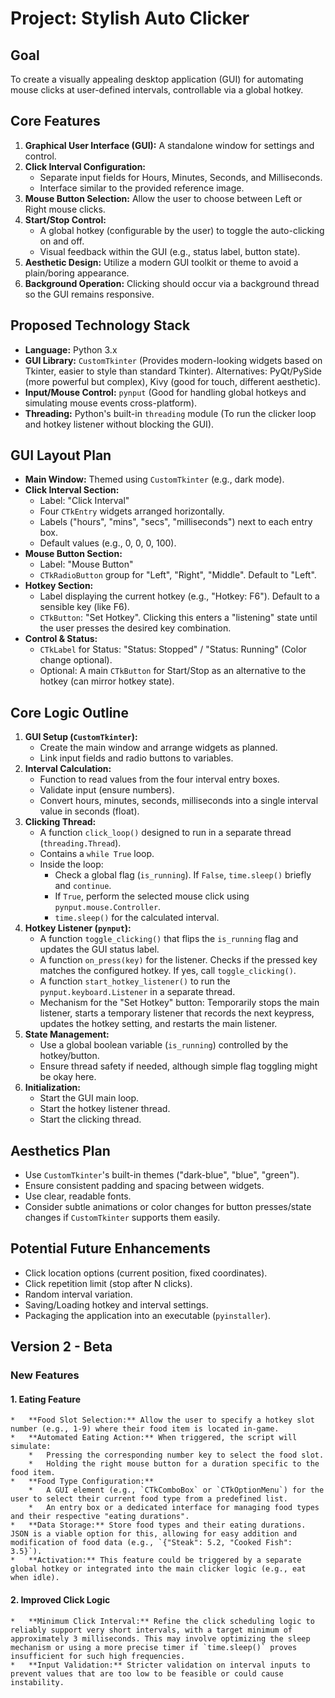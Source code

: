 # Project: Stylish Auto Clicker

## Goal

To create a visually appealing desktop application (GUI) for automating mouse clicks at user-defined intervals, controllable via a global hotkey.

## Core Features

1.  **Graphical User Interface (GUI):** A standalone window for settings and control.
2.  **Click Interval Configuration:**
    *   Separate input fields for Hours, Minutes, Seconds, and Milliseconds.
    *   Interface similar to the provided reference image.
3.  **Mouse Button Selection:** Allow the user to choose between Left or Right mouse clicks.
4.  **Start/Stop Control:**
    *   A global hotkey (configurable by the user) to toggle the auto-clicking on and off.
    *   Visual feedback within the GUI (e.g., status label, button state).
5.  **Aesthetic Design:** Utilize a modern GUI toolkit or theme to avoid a plain/boring appearance.
6.  **Background Operation:** Clicking should occur via a background thread so the GUI remains responsive.

## Proposed Technology Stack

*   **Language:** Python 3.x
*   **GUI Library:** `CustomTkinter` (Provides modern-looking widgets based on Tkinter, easier to style than standard Tkinter). Alternatives: PyQt/PySide (more powerful but complex), Kivy (good for touch, different aesthetic).
*   **Input/Mouse Control:** `pynput` (Good for handling global hotkeys and simulating mouse events cross-platform).
*   **Threading:** Python's built-in `threading` module (To run the clicker loop and hotkey listener without blocking the GUI).

## GUI Layout Plan

*   **Main Window:** Themed using `CustomTkinter` (e.g., dark mode).
*   **Click Interval Section:**
    *   Label: "Click Interval"
    *   Four `CTkEntry` widgets arranged horizontally.
    *   Labels ("hours", "mins", "secs", "milliseconds") next to each entry box.
    *   Default values (e.g., 0, 0, 0, 100).
*   **Mouse Button Section:**
    *   Label: "Mouse Button"
    *   `CTkRadioButton` group for "Left", "Right", "Middle". Default to "Left".
*   **Hotkey Section:**
    *   Label displaying the current hotkey (e.g., "Hotkey: F6"). Default to a sensible key (like F6).
    *   `CTkButton`: "Set Hotkey". Clicking this enters a "listening" state until the user presses the desired key combination.
*   **Control & Status:**
    *   `CTkLabel` for Status: "Status: Stopped" / "Status: Running" (Color change optional).
    *   Optional: A main `CTkButton` for Start/Stop as an alternative to the hotkey (can mirror hotkey state).

## Core Logic Outline

1.  **GUI Setup (`CustomTkinter`):**
    *   Create the main window and arrange widgets as planned.
    *   Link input fields and radio buttons to variables.
2.  **Interval Calculation:**
    *   Function to read values from the four interval entry boxes.
    *   Validate input (ensure numbers).
    *   Convert hours, minutes, seconds, milliseconds into a single interval value in seconds (float).
3.  **Clicking Thread:**
    *   A function `click_loop()` designed to run in a separate thread (`threading.Thread`).
    *   Contains a `while True` loop.
    *   Inside the loop:
        *   Check a global flag (`is_running`). If `False`, `time.sleep()` briefly and `continue`.
        *   If `True`, perform the selected mouse click using `pynput.mouse.Controller`.
        *   `time.sleep()` for the calculated interval.
4.  **Hotkey Listener (`pynput`):**
    *   A function `toggle_clicking()` that flips the `is_running` flag and updates the GUI status label.
    *   A function `on_press(key)` for the listener. Checks if the pressed key matches the configured hotkey. If yes, call `toggle_clicking()`.
    *   A function `start_hotkey_listener()` to run the `pynput.keyboard.Listener` in a separate thread.
    *   Mechanism for the "Set Hotkey" button: Temporarily stops the main listener, starts a temporary listener that records the next keypress, updates the hotkey setting, and restarts the main listener.
5.  **State Management:**
    *   Use a global boolean variable (`is_running`) controlled by the hotkey/button.
    *   Ensure thread safety if needed, although simple flag toggling might be okay here.
6.  **Initialization:**
    *   Start the GUI main loop.
    *   Start the hotkey listener thread.
    *   Start the clicking thread.

## Aesthetics Plan

*   Use `CustomTkinter`'s built-in themes ("dark-blue", "blue", "green").
*   Ensure consistent padding and spacing between widgets.
*   Use clear, readable fonts.
*   Consider subtle animations or color changes for button presses/state changes if `CustomTkinter` supports them easily.

## Potential Future Enhancements

*   Click location options (current position, fixed coordinates).
*   Click repetition limit (stop after N clicks).
*   Random interval variation.
*   Saving/Loading hotkey and interval settings.
*   Packaging the application into an executable (`pyinstaller`).

## Version 2 - Beta

### New Features

#### 1. Eating Feature
    *   **Food Slot Selection:** Allow the user to specify a hotkey slot number (e.g., 1-9) where their food item is located in-game.
    *   **Automated Eating Action:** When triggered, the script will simulate:
        *   Pressing the corresponding number key to select the food slot.
        *   Holding the right mouse button for a duration specific to the food item.
    *   **Food Type Configuration:**
        *   A GUI element (e.g., `CTkComboBox` or `CTkOptionMenu`) for the user to select their current food type from a predefined list.
        *   An entry box or a dedicated interface for managing food types and their respective "eating durations".
    *   **Data Storage:** Store food types and their eating durations. JSON is a viable option for this, allowing for easy addition and modification of food data (e.g., `{"Steak": 5.2, "Cooked Fish": 3.5}`).
    *   **Activation:** This feature could be triggered by a separate global hotkey or integrated into the main clicker logic (e.g., eat when idle).

#### 2. Improved Click Logic
    *   **Minimum Click Interval:** Refine the click scheduling logic to reliably support very short intervals, with a target minimum of approximately 3 milliseconds. This may involve optimizing the sleep mechanism or using a more precise timer if `time.sleep()` proves insufficient for such high frequencies.
    *   **Input Validation:** Stricter validation on interval inputs to prevent values that are too low to be feasible or could cause instability.
